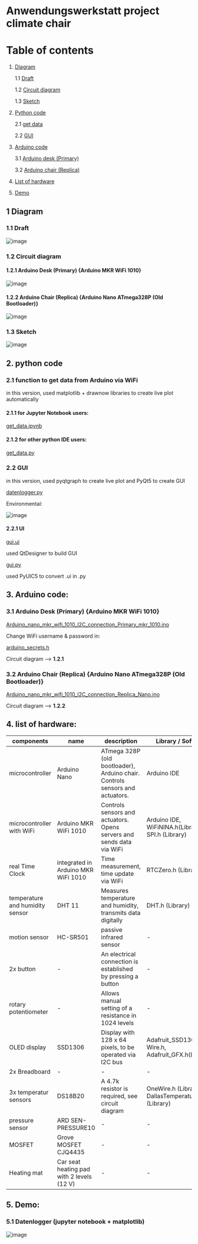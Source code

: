 # Anwendungswerkstatt project climate chair

# Table of contents
1. [Diagram](#diagram)
    
    1.1 [Draft](#draft)
   
    1.2 [Circuit diagram](#circuit-diagram)

    1.3 [Sketch](#sketch)

2. [Python code](#python-code)

    2.1 [get data](#get-data)

    2.2 [GUI](#gui)

3. [Arduino code](#arduino-code)

    3.1 [Arduino desk (Primary)](#primary)

    3.2 [Arduino chair (Replica)](#replica)
   
4. [List of hardware](#hardware)

5. [Demo](#demo)

## 1 Diagram <a name="diagram"></a>

### 1.1 Draft <a name="draft"></a>

![image](pictures/draft.png)

### 1.2 Circuit diagram <a name="circuit-diagram"></a>

#### 1.2.1 Arduino Desk (Primary) {Arduino MKR WiFi 1010}

![image](pictures/arduino_desk.png)

#### 1.2.2 Arduino Chair (Replica) {Arduino Nano ATmega328P (Old Bootloader)}

![image](pictures/arduino_chair.png)

### 1.3 Sketch <a name="sketch"></a>

![image](pictures/sketch_20012021.png)

## 2. python code <a name="python-code"></a>

### 2.1 function to get data from Arduino via WiFi <a name="get-data"></a>

in this version, used matplotlib + drawnow libraries to create 
live plot automatically

#### 2.1.1 for Jupyter Notebook users:
[get_data.ipynb](/Python/get_data.ipynb)

#### 2.1.2 for other python IDE users:
[get_data.py](/Python/get_data.py)

### 2.2 GUI <a name="gui"></a>

in this version, used pyqtgraph to create live plot and PyQt5 to create
GUI

[datenlogger.py](/Python/datenlogger.py)

Environmental:

![image](/pictures/Pycharm_environmental_GUI.png)

#### 2.2.1 UI

[gui.ui](/Python/gui.ui)

used QtDesigner to build GUI

[gui.py](/Python/gui.py)

used PyUIC5 to convert .ui in .py

## 3. Arduino code: <a name="arduino-code"></a>

### 3.1 Arduino Desk (Primary) {Arduino MKR WiFi 1010} <a name="primary"></a>

[Arduino_nano_mkr_wifi_1010_I2C_connection_Primary_mkr_1010.ino](/Arduino/Arduino_nano_mkr_wifi_1010_I2C_connection_Master_mkr_1010/Arduino_nano_mkr_wifi_1010_I2C_connection_Master_mkr_1010.ino)

Change WiFi username & password in:

[arduino_secrets.h](/Arduino/Arduino_nano_mkr_wifi_1010_I2C_connection_Master_mkr_1010/arduino_secrets.h)

Circuit diagram --> **1.2.1**

### 3.2 Arduino Chair (Replica) {Arduino Nano ATmega328P (Old Bootloader)} <a name="replica"></a>

[Arduino_nano_mkr_wifi_1010_I2C_connection_Replica_Nano.ino](/Arduino/Arduino_nano_mkr_wifi_1010_I2C_connection_Slave_Nano/Arduino_nano_mkr_wifi_1010_I2C_connection_Slave_Nano.ino)

Circuit diagram --> **1.2.2**

## 4. list of hardware: <a name="hardware"></a>

| components      | name | description | Library / Software |
| ----------- | ----------- | ----------- | ----------- |
| microcontroller | Arduino Nano | ATmega 328P (old bootloader), Arduino chair. Controls sensors and actuators. | Arduino IDE |
| microcontroller with WiFi | Arduino MKR WiFi 1010 | Controls sensors and actuators. Opens servers and sends data via WiFi | Arduino IDE, WiFiNINA.h(Library), SPI.h (Library)  |
| real Time Clock | integrated in Arduino MKR WiFi 1010 | Time measurement, time update via WiFi | RTCZero.h (Library) |
| temperature and humidity sensor | DHT 11 | Measures temperature and humidity, transmits data digitally | DHT.h (Library) |
| motion sensor | HC-SR501 | passive infrared sensor | - |
| 2x button | - | An electrical connection is established by pressing a button | - |
| rotary potentiometer | - | Allows manual setting of a resistance in 1024 levels | - |
| OLED display  | SSD1306  | Display with 128 x 64 pixels, to be operated via I2C bus | Adafruit_SSD1306.h, Wire.h, Adafruit_GFX.h(Libraries)  |
| 2x Breadboard | - | - | - |
| 3x temperatur sensors | DS18B20 | A 4.7k resistor is required, see circuit diagram | OneWire.h (Library), DallasTemperature.h (Library) |
| pressure sensor | ARD SEN-PRESSURE10 | - | - |
| MOSFET | Grove MOSFET CJQ4435 | - | - |
| Heating mat | Car seat heating pad with 2 levels (12 V) | - | - |

## 5. Demo: <a name="demo"></a>
### 5.1 Datenlogger (jupyter notebook + matplotlib)
![image](pictures/plot_demo.gif)
